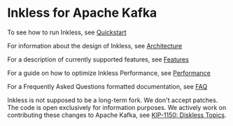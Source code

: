 # Inkless for Apache Kafka

To see how to run Inkless, see [Quickstart](QUICKSTART.md)

For information about the design of Inkless, see [Architecture](ARCHITECTURE.md)

For a description of currently supported features, see [Features](FEATURES.md)

For a guide on how to optimize Inkless Performance, see [Performance](PERFORMANCE.md)

For a Frequently Asked Questions formatted documentation, see [FAQ](FAQ.md)

Inkless is not supposed to be a long-term fork. We don't accept patches. The code is open exclusively for information purposes. We actively work on contributing these changes to Apache Kafka, see [KIP-1150: Diskless Topics](https://cwiki.apache.org/confluence/display/KAFKA/KIP-1150%3A+Diskless+Topics).
